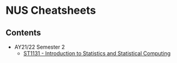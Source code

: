 # NUS Cheatsheets

## Contents

- AY21/22 Semester 2
    - [ST1131 - Introduction to Statistics and Statistical Computing](ST1131)
